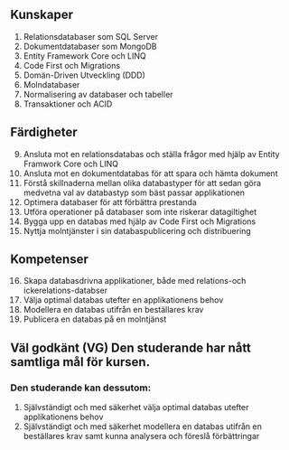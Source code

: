 ## Kunskaper

1. Relationsdatabaser som SQL Server
2. Dokumentdatabaser som MongoDB
3. Entity Framework Core och LINQ
4. Code First och Migrations
5. Domän-Driven Utveckling (DDD)
6. Molndatabaser
7. Normalisering av databaser och tabeller
8. Transaktioner och ACID
   
## Färdigheter

9. Ansluta mot en relationsdatabas och ställa frågor med hjälp av Entity Framwork Core
och LINQ
10. Ansluta mot en dokumentdatabas för att spara och hämta dokument
11. Förstå skillnaderna mellan olika databastyper för att sedan göra medvetna val av
databastyp som bäst passar applikationen
12. Optimera databaser för att förbättra prestanda
13. Utföra operationer på databaser som inte riskerar datagiltighet
14. Bygga upp en databas med hjälp av Code First och Migrations
15. Nyttja molntjänster i sin databaspublicering och distribuering

## Kompetenser

16. Skapa databasdrivna applikationer, både med relations-och ickerelations-databser
17. Välja optimal databas utefter en applikationens behov
18. Modellera en databas utifrån en beställares krav
19. Publicera en databas på en molntjänst

## Väl godkänt (VG) Den studerande har nått samtliga mål för kursen. 
### Den studerande kan dessutom:
1. Självständigt och med säkerhet välja optimal databas utefter applikationens behov
2. Självständigt och med säkerhet modellera en databas utifrån en beställares krav samt
kunna analysera och föreslå förbättringar

